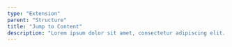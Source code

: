 ```yaml
---
type: "Extension"
parent: "Structure"
title: "Jump to Content"
description: "Lorem ipsum dolor sit amet, consectetur adipiscing elit. Nunc tempus laoreet leo sit amet iaculis."
---
```


<demo>
  <div class="gatsby_demo_item" data-iframe="iframe/extension/structure/jump-to-content">
  </div>
</demo>
